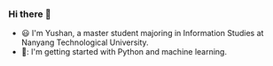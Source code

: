 ### Hi there 👋
- :smiley: I'm Yushan, a master student majoring in Information Studies at Nanyang Technological University.
- 🌱: I'm getting started with Python and machine learning. 
